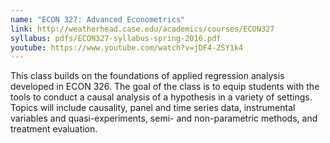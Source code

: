 ```yaml
---
name: "ECON 327: Advanced Econometrics"
link: http://weatherhead.case.edu/academics/courses/ECON327
syllabus: pdfs/ECON327-syllabus-spring-2016.pdf
youtube: https://www.youtube.com/watch?v=jDF4-ZSY1k4
---
```

This class builds on the foundations of applied regression analysis developed in ECON 326. The goal of the class is to equip students with the tools to conduct a causal analysis of a hypothesis in a variety of settings. Topics will include causality, panel and time series data, instrumental variables and quasi-experiments, semi- and non-parametric methods, and treatment evaluation.
